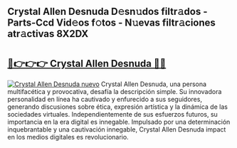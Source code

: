 ## Crystal Allen Desnuda D𝚎sn𝚞dos filtr𝚊dos - Parts-Ccd Vid𝚎os f𝚘tos - N𝚞evas filtr𝚊ciones atr𝚊ctivas 8X2DX

# <h2><a href="http://mb6xc0g.tromn.icu/?c=Crystal+Allen+Desnuda">🔗👉👉👉 Crystal Allen Desnuda 🔗🔗</a></h2>

[![Crystal Allen Desnuda nuevo](https://i.imgur.com/pEAQMta.gif)](http://mb6xc0g.tromn.icu/?c=Crystal+Allen+Desnuda)
Crystal Allen Desnuda, una persona multifacética y provocativa, desafía la descripción simple. Su innovadora personalidad en línea ha cautivado y enfurecido a sus seguidores, generando discusiones sobre ética, expresión artística y la dinámica de las sociedades virtuales. Independientemente de sus esfuerzos futuros, su importancia en la era digital es innegable. Impulsado por una determinación inquebrantable y una cautivación innegable, Crystal Allen Desnuda impact en los medios digitales es revolucionario.
